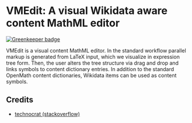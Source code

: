# VMEdit: A visual Wikidata aware content MathML editor

[![Greenkeeper badge](https://badges.greenkeeper.io/ag-gipp/vmedit.svg)](https://greenkeeper.io/)

VMEdit is a visual content MathML editor.
In the standard workflow parallel markup is generated from LaTeX input, which we visualize in expression tree form.
Then, the user alters the tree structure via drag and drop and links symbols to content dictionary entries.
In addition to the standard OpenMath content dictionaries, Wikidata items can be used as content symbols.


## Credits
* [technocrat (stackoverflow)](https://stackoverflow.com/questions/4390436/need-to-allow-encoded-slashes-on-apache/9933890#9933890)
